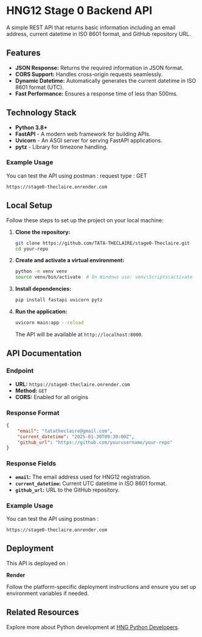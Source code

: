 


# HNG12 Stage 0 Backend API

A simple REST API that returns basic information including an email address, current datetime in ISO 8601 format, and GitHub repository URL.

## Features

- **JSON Response:** Returns the required information in JSON format.
- **CORS Support:** Handles cross-origin requests seamlessly.
- **Dynamic Datetime:** Automatically generates the current datetime in ISO 8601 format (UTC).
- **Fast Performance:** Ensures a response time of less than 500ms.

## Technology Stack

- **Python 3.8+**
- **FastAPI** - A modern web framework for building APIs.
- **Uvicorn** - An ASGI server for serving FastAPI applications.
- **pytz** - Library for timezone handling.

### Example Usage

You can test the API using postman :
request type : GET

```url
https://stage0-theclaire.onrender.com
```

## Local Setup

Follow these steps to set up the project on your local machine:

1. **Clone the repository:**
   ```bash
   git clone https://github.com/TATA-THECLAIRE/stage0-Theclaire.git
   cd your-repo
   ```

2. **Create and activate a virtual environment:**
   ```bash
   python -m venv venv
   source venv/bin/activate  # On Windows use: venv\Scripts\activate
   ```

3. **Install dependencies:**
   ```bash
   pip install fastapi uvicorn pytz
   ```

4. **Run the application:**
   ```bash
   uvicorn main:app --reload
   ```
   The API will be available at `http://localhost:8000`.

## API Documentation

### Endpoint

- **URL:** `https://stage0-theclaire.onrender.com`
- **Method:** `GET`
- **CORS:** Enabled for all origins

### Response Format

```json
{
    "email": "tatatheclaire@gmail.com",
    "current_datetime": "2025-01-30T09:30:00Z",
    "github_url": "https://github.com/yourusername/your-repo"
}
```

### Response Fields

- **`email`:** The email address used for HNG12 registration.
- **`current_datetime`:** Current UTC datetime in ISO 8601 format.
- **`github_url`:** URL to the GitHub repository.

### Example Usage

You can test the API using postman :

```url
https://stage0-theclaire.onrender.com
```

## Deployment

This API is deployed on :

**Render**


Follow the platform-specific deployment instructions and ensure you set up environment variables if needed.

## Related Resources

Explore more about Python development at [HNG Python Developers](https://hng.tech/hire/python-developers).

